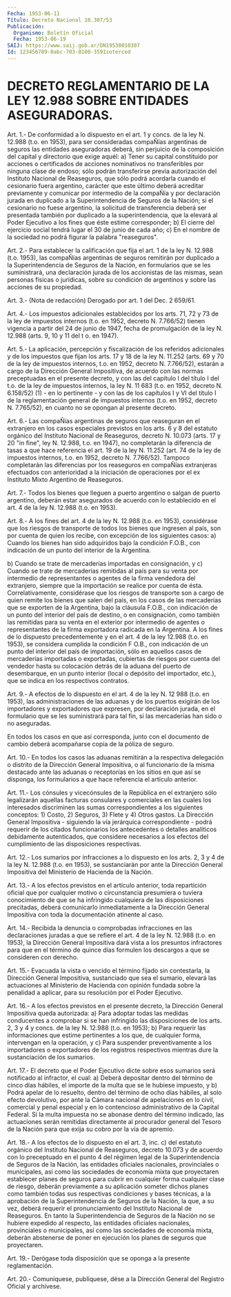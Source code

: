 ```yaml
---
Fecha: 1953-06-11
Título: Decreto Nacional 10.307/53
Publicación:
  Organismo: Boletín Oficial
  Fecha: 1953-06-19
SAIJ: https://www.saij.gob.ar/DN19530010307
Id: 123456789-0abc-703-0100-3591soterced
---
```

# DECRETO REGLAMENTARIO DE LA LEY 12.988 SOBRE ENTIDADES ASEGURADORAS.

<a id="1"></a>
Art. 1.- De conformidad a lo dispuesto en el art. 1 y concs. de la ley  N.  12.988  (t.o. en 1953), para ser consideradas compaÑías argentinas  de  seguros  las  entidades  aseguradoras  deberá,  sin perjuicio de la composición  del  capital  y  directorio  que exige aquél:  a)  Tener  su  capital  constituido por acciones o certificados  de acciones nominativos no transferibles  por ninguna clase de endoso; sólo  podrán  transferirse  previa  autorización    del   Instituto Nacional   de  Reaseguros,  que  sólo  podrá  acordarla  cuando  el cesionario   fuera  argentino,  carácter  que  este  último  deberá acreditar previamente  y  comunicar por intermedio de la compaÑía y por  declaración  jurada  en duplicado  a  la  Superintendencia  de Seguros  de la Nación; si el  cesionario no  fuese  argentino,  la solicitud  de  transferencia  deberá  ser  presentada  también  por duplicado  a la superintendencia, que la elevará al Poder Ejecutivo a los fines que éste estime corresponder;  b) El cierre  del  ejercicio  social tendrá lugar el 30 de junio de cada año;  c)  En  el  nombre  de la sociedad  no  podrá  figurar  la  palabra "reaseguros".

<a id="2"></a>
Art. 2.- Para establecer la calificación que fija el art. 1 de la ley  N.  12.988 (t.o. 1953), las compaÑías argentinas de seguros remitirán por  duplicado  a  la  Superintendencia  de Seguros de la Nación,  en formularios  que se les suministrará, una  declaración jurada de los accionistas de  las  mismas,  sean personas físicas o jurídicas, sobre su condición de argentinos y  sobre  las  acciones de su propiedad.

<a id="3"></a>
Art.  3.-  (Nota  de redacción) Derogado por art. 1 del Dec. 2 659/61.

<a id="4"></a>
Art.  4.- Los impuestos adicionales establecidos por los arts. 71, 72 y 73  de la ley de impuestos internos (t.o. en 1952, decreto N. 7.766/52) tienen  vigencia  a  partir  del  24 de junio de 1947, fecha de promulgación de la ley N. 12.988 (arts.  9,  10 y 11 del t o. en 1947).

<a id="5"></a>
Art.  5.-  La  aplicación,  percepción  y fiscalización de los referidos adicionales y de los impuestos que fijan  los  arts. 17 y 18  de  la  ley  N.  11.252  (arts.  69 y 70 de la ley de impuestos internos, t.o. en 1952, decreto N. 7.766/52),  estarán  a  cargo de la   Dirección  General  Impositiva,  de  acuerdo  con  las  normas preceptuadas  en el presente decreto, y con las del capítulo I del título I del t.o. de  la  ley  de  impuestos internos, la ley N. 11 683 (t.o. en 1952, decreto N. 6.158/52)  (1) - en lo pertinente - y con las de los capítulos I y VI del título  I  de la reglamentación general de impuestos internos (t.o. en 1952, decreto  N. 7.765/52), en cuanto no se opongan al presente decreto.

<a id="6"></a>
Art. 6.- Las compaÑías argentinas de seguros que reaseguran en el extranjero  en los casos especiales previstos en los arts. 6 y 8 del  estatuto  orgánico   del  Instituto  Nacional  de  Reaseguros, decreto N. 10.073 (arts. 17  y 20 "in fine", ley N. 12.988, t.o. en 1947), no completarán la diferencia  de tasas a que hace referencia el art. 19 de la ley N. 11.252 (art. 74  de  la  ley  de  impuestos internos,  t.o.  en 1952, decreto N. 7.766/52). Tampoco completarán las  diferencias  por   los  reaseguros  en  compaÑías  extranjeras efectuados con anterioridad  a  la iniciación de operaciones por el ex Instituto Mixto Argentino de Reaseguros.

<a id="7"></a>
Art.  7.-  Todos  los  bienes que lleguen a puerto argentino o salgan de puerto argentino, deberán  estar  asegurados  de  acuerdo con  lo  establecido  en  el  art.  4  de la ley N. 12.988 (t.o. en 1953).

<a id="8"></a>
Art.  8.-  A los fines del art. 4 de la ley N. 12.988 (t.o. en 1953), considérase  que  los  riesgos  de  transporte  de todos los bienes  que  ingresen al país, son por cuenta de quien los  recibe, con excepción de los siguientes casos:  a) Cuando los  bienes han sido adquiridos bajo la condición F.O.B., con indicación de  un  punto  del  interior  de  la Argentina.

b)  Cuando  se  trate  de  mercaderías  importadas en consignación, y c) Cuando se trate de mercaderías remitidas  al  país para su venta por  intermedio  de representantes o agentes de la firma  vendedora del extranjero, siempre  que  la  importación se realice por cuenta de ésta.  Correlativamente, considérase que los  riesgos  de transporte son a cargo de quien remite los bienes que salen del país,  en  los casos de  las  mercaderías que  se  exporten  de  la  Argentina, bajo la cláusula F.O.B., con indicación de un punto del interior  del  país de  destino,  o en consignación, como también las remitidas para su venta en el exterior  por intermedio de agentes o representantes de la firma exportadora radicada en la Argentina.  A los fines de lo dispuesto  precedentemente  y  en el art. 4 de la ley  12.988 (t.o. en 1953), se considera cumplida la  condición  F O.B.,  con  indicación  de  un  punto  del  interior  del  país  de importación,  sólo  en  aquellos  casos de mercaderías importadas o exportadas, cubiertas de riesgos por  cuenta  del vendedor hasta su colocación  detrás  de la aduana del puerto de desembarque,  en  un punto interior (local  o  depósito  del  importador,  etc.), que se indica en los respectivos contratos.

<a id="9"></a>
Art. 9.- A efectos de lo dispuesto en el art. 4 de la ley N. 12 988  (t.o.  en  1953), las administraciones de las aduanas y de los puertos exigirán  de  los importadores y exportadores que expresen, por declaración jurada,  en  el  formulario que se les suministrará para tal fin, si las mercaderías han  sido  o  no  aseguradas.

En todos los casos en que así corresponda, junto con  el  documento de  cambio  deberá  acompañarse  copia  de  la  póliza  de  seguro.

<a id="10"></a>
Art.  10.-  En  todos  los  casos  las  aduanas remitirán a la respectiva    delegación  o  distrito  de  la  Dirección    General Impositiva,  o al  funcionario  de  la  misma  destacado  ante  las aduanas o receptorías  en  los  sitios  en que así se disponga, los formularios a que hace referencia el artículo anterior.

<a id="11"></a>
Art.  11.-  Los  cónsules y vicecónsules de la República en el extranjero  sólo  legalizarán    aquellas   facturas  consulares  y comerciales  en  las cuales los interesados discriminen  las  sumas correspondientes a  los siguientes conceptos: 1) Costo, 2) Seguros, 3) Flete y 4) Otros gastos.  La Dirección General  Impositiva  -  siguiendo  la  vía  jerárquica correspondiente  -  podrá requerir de los citados funcionarios  los antecedentes o detalles  analíticos  debidamente  autenticados, que considere  necesarios  a  los  efectos  del  cumplimiento   de  las disposiciones respectivas.

<a id="12"></a>
Art.  12.- Los sumarios por infracciones a lo dispuesto en los arts. 2, 3 y  4 de la ley N. 12.988 (t.o. en 1953), se sustanciarán por  ante  la  Dirección   General  Impositiva  del  Ministerio  de Hacienda de la Nación.

<a id="13"></a>
Art. 13.- A los efectos previstos en el artículo anterior, toda repartición  oficial  que  por  cualquier  motivo  o  circunstancia presumiera    o  tuviera  conocimiento  de  que  se  ha  infringido cualquiera  de las  disposiciones  precitadas,  deberá  comunicarlo inmediatamente  a  la  Dirección  General  Impositiva  con  toda la documentación atinente al caso.

<a id="14"></a>
Art.  14.-  Recibida la denuncia o comprobadas infracciones en las declaraciones  juradas  a que se refiere el art. 4 de la ley N. 12.988 (t.o. en 1953), la Dirección  General  Impositiva dará vista a los presuntos infractores para que en el término  de  quince días formulen los descargos a que se consideren con derecho.

<a id="15"></a>
Art.  15.-  Evacuada  la vista o vencido el término fijado sin contestarla, la Dirección General  Impositiva,  sustanciado que sea el sumario, elevará las actuaciones al Ministerio  de  Hacienda con opinión  fundada  sobre  la penalidad a aplicar, para su resolución por el Poder Ejecutivo.

<a id="16"></a>
Art.  16.-  A los efectos previstos en el presente decreto, la Dirección General Impositiva queda autorizada:  a) Para adoptar todas  las  medidas  conducentes  a comprobar si se han infringido las disposiciones de los arts. 2, 3  y 4 y concs. de la ley N. 12.988 (t.o. en 1953);  b)  Para  requerir las informaciones que estime pertinentes  a  los que, de cualquier  forma,  intervengan  en  la  operación,  y c) Para suspender preventivamente a los importadores o exportadores    de  los  registros  respectivos  mientras  dure  la sustanciación de los sumarios.

<a id="17"></a>
Art.  17.-  El decreto que el Poder Ejecutivo dicte sobre esos sumarios será notificado al infractor, el cual:  a) Deberá depositar  dentro  del  término de cinco días hábiles, el importe de la multa que se le hubiese impuesto, y b) Podrá apelar de lo resuelto, dentro  del  término  de  ocho días hábiles, al solo efecto devolutivo, por ante la Cámara nacional  de apelaciones  en  lo  civil,  comercial  y  penal  especial  y en lo contencioso administrativo de la Capital Federal.  Si  la  multa  impuesta  no se abonase dentro del término indicado, las actuaciones serán remitidas  directamente al procurador general del Tesoro de la Nación para que exija  su  cobro  por  la  vía  de apremio.

<a id="18"></a>
Art.  18.- A los efectos de lo dispuesto en el art. 3, inc. c) del  estatuto   orgánico  del  Instituto  Nacional  de  Reaseguros, decreto 10.073 y  de  acuerdo  con lo preceptuado en el punto 4 del régimen legal de la Superintendencia  de  Seguros de la Nación, las entidades  oficiales nacionales, provinciales  o  municipales,  así como las sociedades  de  economía  mixta que proyectaren establecer planes de seguros para cubrir en cualquier  forma  cualquier  clase de  riesgo,  deberán  previamente  a  su  aplicación someter dichos planes  como  también  todas  sus respectivas condiciones  y  bases técnicas, a la aprobación de la  Superintendencia  de Seguros de la Nación,  la  que, a su vez, deberá requerir el pronunciamiento  del Instituto Nacional  de  Reaseguros. En tanto la Superintendencia de Seguros de  la Nación no se  hubiere  expedido  al  respecto,  las entidades oficiales nacionales,  provinciales  o  municipales, así como las sociedades de economía mixta, deberán abstenerse  de poner en ejecución los planes de seguros que proyectaren.

<a id="19"></a>
Art. 19.- Derógase toda disposición que se oponga a la presente reglamentación.

<a id="20"></a>
Art. 20.- Comuníquese, publíquese, dése a la Dirección General del Registro Oficial y archívese.